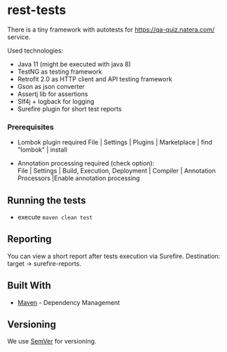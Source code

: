 # rest-tests

There is a tiny framework with autotests for https://qa-quiz.natera.com/ service.

Used technologies:
- Java 11 (might be executed with java 8)
- TestNG as testing framework
- Retrofit 2.0 as HTTP client and API testing framework
- Gson as json converter
- Assertj lib for assertions
- Slf4j + logback for logging
- Surefire plugin for short test reports

### Prerequisites
- Lombok plugin required
File | Settings | Plugins | Marketplace | find "lombok" | install

- Annotation processing required (check option): <br>
File | Settings | Build, Execution, Deployment | Compiler | Annotation Processors |Enable annotation processing

## Running the tests  
  - execute ```maven clean test``` 
  
## Reporting
You can view a short report after tests execution via Surefire.
Destination: target -> surefire-reports.

## Built With
* [Maven](https://maven.apache.org/) - Dependency Management

## Versioning

We use [SemVer](http://semver.org/) for versioning.